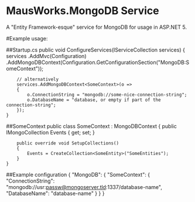 # MausWorks.MongoDB Service

A "Entity Framework-esque" service for MongoDB for usage in ASP.NET 5.

#Example usage:

##Startup.cs
    public void ConfigureServices(IServiceCollection services)
    {
        services
        	.AddMvc(Configuration)
        	.AddMongoDBContext<SomeContext>(Configuration.GetConfigurationSection("MongoDB:SomeContext"));
        
        // alternatively
        services.AddMongoDBContext<SomeContext>(o =>
		{
			o.ConnectionString = "mongodb://some-nice-connection-string";
			o.DatabaseName = "database, or empty if part of the connection-string";
		});
    }
    
##SomeContext
    public class SomeContext : MongoDBContext
    {
        public IMongoCollection<SomeEntity> Events { get; set; }

        public override void SetupCollections()
        {
            Events = CreateCollection<SomeEntity>("SomeEntities");
        }
    }
	
##Example configuration
    {
    	"MongoDB": {
    		"SomeContext": {
    			"ConnectionString": "mongodb://usr:passw@mongoserver.tld:1337/database-name",
    			"DatabaseName": "database-name"
    		}
    	}
    }

